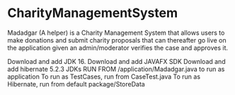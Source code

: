 # CharityManagementSystem
Madadgar (A helper)  is a Charity Management System that allows users to make donations and submit charity proposals that can thereafter go live on the application given an admin/moderator verifies the case and approves it.  

Download and add JDK 16.
Download and add JAVAFX SDK
Download and add hibernate 5.2.3 JDKs
RUN FROM /application/Madadgar.java to run as application
To run as TestCases, run from CaseTest.java
To run as Hibernate, run from default package/StoreData
